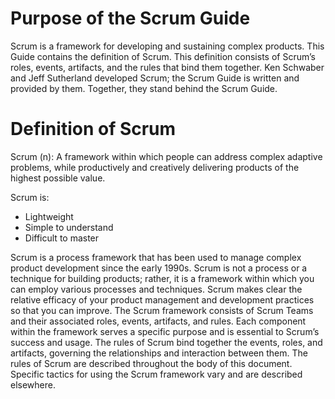 Purpose of the Scrum Guide
==========================
Scrum is a framework for developing and sustaining complex products. This Guide contains the definition of Scrum. This definition consists of Scrum’s roles, events, artifacts, and the rules that bind them together. Ken Schwaber and Jeff Sutherland developed Scrum; the Scrum Guide is written and provided by them. Together, they stand behind the Scrum Guide.

Definition of Scrum
===================
Scrum (n): A framework within which people can address complex adaptive problems, while productively and creatively delivering products of the highest possible value.

Scrum is:

- Lightweight
- Simple to understand
- Difficult to master

Scrum is a process framework that has been used to manage complex product development since the early 1990s. Scrum is not a process or a technique for building products; rather, it is a framework within which you can employ various processes and techniques. Scrum makes clear the relative efficacy of your product management and development practices so that you can improve.
The Scrum framework consists of Scrum Teams and their associated roles, events, artifacts, and rules. Each component within the framework serves a specific purpose and is essential to Scrum’s success and usage.
The rules of Scrum bind together the events, roles, and artifacts, governing the relationships and interaction between them. The rules of Scrum are described throughout the body of this document.
Specific tactics for using the Scrum framework vary and are described elsewhere.
